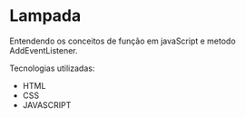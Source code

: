 # Lampada
Entendendo os conceitos de função em javaScript e metodo AddEventListener.

Tecnologias utilizadas:

* HTML
* CSS
* JAVASCRIPT
